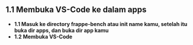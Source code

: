 ## 1.1 Membuka VS-Code ke dalam apps
- **1.1 Masuk ke directory frappe-bench atau init name kamu, setelah itu buka dir apps, dan buka dir app kamu**
- **1.2 Membuka VS-Code**


